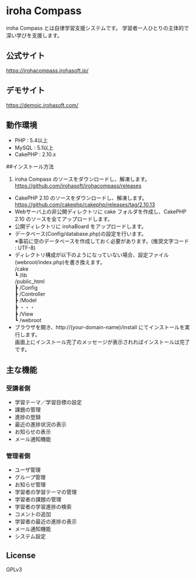 # iroha Compass

iroha Compass とは自律学習支援システムです。
学習者一人ひとりの主体的で深い学びを支援します。

## 公式サイト
https://irohacompass.irohasoft.jp/

## デモサイト
https://demoic.irohasoft.com/

## 動作環境
* PHP : 5.4以上
* MySQL : 5.1以上
* CakePHP : 2.10.x

##インストール方法
1. iroha Compass のソースをダウンロードし、解凍します。
https://github.com/irohasoft/irohacompass/releases
* CakePHP 2.10 のソースをダウンロードし、解凍します。
https://github.com/cakephp/cakephp/releases/tag/2.10.13
* Webサーバ上の非公開ディレクトリに cake フォルダを作成し、CakePHP 2.10 のソースを全てアップロードします。
* 公開ディレクトリに irohaBoard をアップロードします。
* データベース(Config/database.php)の設定を行います。  
  ※事前に空のデータベースを作成しておく必要があります。(推奨文字コード : UTF-8)  
* ディレクトリ構成が以下のようになっていない場合、設定ファイル(webroot/index.php)を書き換えます。  
/cake  
┗ /lib  
/public_html  
┣ /Config  
┣ /Controller  
┣ /Model  
┣ ・・・  
┣ /View  
┗ /webroot  
* ブラウザを開き、http://(your-domain-name)/install にてインストールを実行します。  
画面上にインストール完了のメッセージが表示されればインストールは完了です。

## 主な機能
### 受講者側
* 学習テーマ／学習目標の設定
* 課題の管理
* 進捗の登録
* 最近の進捗状況の表示
* お知らせの表示
* メール通知機能

### 管理者側
* ユーザ管理
* グループ管理
* お知らせ管理
* 学習者の学習テーマの管理
* 学習者の課題の管理
* 学習者の学習進捗の検索
* コメントの追加
* 学習者の最近の進捗の表示
* メール通知機能
* システム設定
  

## License
GPLv3

